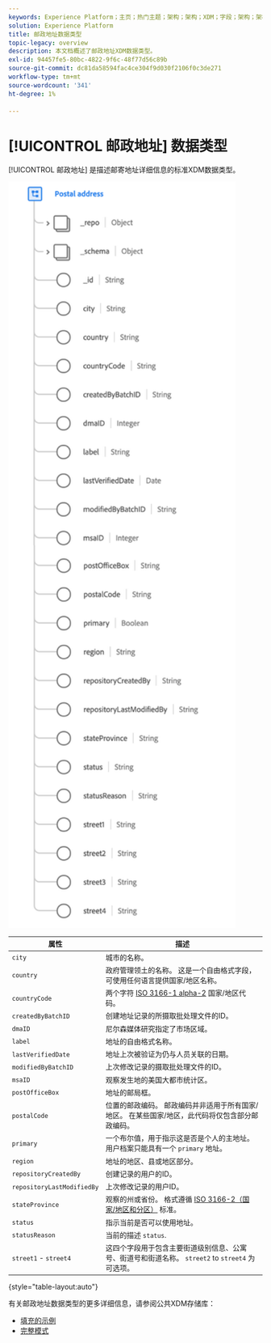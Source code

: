 ```yaml
---
keywords: Experience Platform；主页；热门主题；架构；架构；XDM；字段；架构；架构；地址；xdm:address；数据类型；数据类型；
solution: Experience Platform
title: 邮政地址数据类型
topic-legacy: overview
description: 本文档概述了邮政地址XDM数据类型。
exl-id: 94457fe5-80bc-4822-9f6c-48f77d56c89b
source-git-commit: dc81da58594fac4ce304f9d030f2106f0c3de271
workflow-type: tm+mt
source-wordcount: '341'
ht-degree: 1%

---
```


# [!UICONTROL 邮政地址] 数据类型

[!UICONTROL 邮政地址] 是描述邮寄地址详细信息的标准XDM数据类型。

<img src="../images/data-types/postal-address.png" width="450" /><br />

| 属性 | 描述 |
| --- | --- |
| `city` | 城市的名称。 |
| `country` | 政府管理领土的名称。 这是一个自由格式字段，可使用任何语言提供国家/地区名称。 |
| `countryCode` | 两个字符 <a href="https://datahub.io/core/country-list">ISO 3166-1 alpha-2</a> 国家/地区代码。 |
| `createdByBatchID` | 创建地址记录的所摄取批处理文件的ID。 |
| `dmaID` | 尼尔森媒体研究指定了市场区域。 |
| `label` | 地址的自由格式名称。 |
| `lastVerifiedDate` | 地址上次被验证为仍与人员关联的日期。 |
| `modifiedByBatchID` | 上次修改记录的摄取批处理文件的ID。 |
| `msaID` | 观察发生地的美国大都市统计区。 |
| `postOfficeBox` | 地址的邮局框。 |
| `postalCode` | 位置的邮政编码。 邮政编码并非适用于所有国家/地区。 在某些国家/地区，此代码将仅包含部分邮政编码。 |
| `primary` | 一个布尔值，用于指示这是否是个人的主地址。 用户档案只能具有一个 `primary` 地址。 |
| `region` | 地址的地区、县或地区部分。 |
| `repositoryCreatedBy` | 创建记录的用户的ID。 |
| `repositoryLastModifiedBy` | 上次修改记录的用户ID。 |
| `stateProvince` | 观察的州或省份。 格式遵循 [ISO 3166-2（国家/地区和分区）](https://www.unece.org/cefact/locode/subdivisions.html) 标准。 |
| `status` | 指示当前是否可以使用地址。 |
| `statusReason` | 当前的描述 `status`. |
| `street1` - `street4` | 这四个字段用于包含主要街道级别信息、公寓号、街道号和街道名称。 `street2` to `street4` 为可选项。 |

{style=&quot;table-layout:auto&quot;}

有关邮政地址数据类型的更多详细信息，请参阅公共XDM存储库：

* [填充的示例](https://github.com/adobe/xdm/blob/master/components/datatypes/demographic/address.example.1.json)
* [完整模式](https://github.com/adobe/xdm/blob/master/components/datatypes/demographic/address.schema.json)
